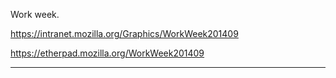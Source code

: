 Work week.


https://intranet.mozilla.org/Graphics/WorkWeek201409



https://etherpad.mozilla.org/WorkWeek201409






________________


